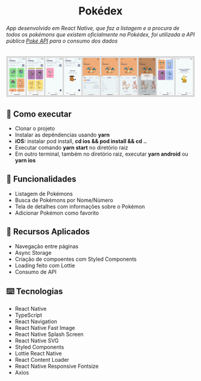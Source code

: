<h1 align="center">
  Pokédex
</h1>

<h6>
App desenvolvido em React Native, que faz a listagem e a procura de todos os pokémons que existem oficialmente na Pokédex,
foi utilizada a API pública <a href="https://pokeapi.co/">Poké API</a> para o consumo dos dados
</h6>

![](./src/assets/images/preview.png)

## :rocket: Como executar

<ul>
  <li>Clonar o projeto</li>
  <li>Instalar as depêndencias usando <strong>yarn</strong></li>
  <li><strong>iOS:</strong> instalar pod install, <strong>cd ios && pod install && cd ..</strong></li>
  <li>Executar comando <strong>yarn start</strong> no diretório raiz</li>
  <li>Em outro terminal, também no diretório raiz, executar <strong>yarn android</strong> ou <strong>yarn ios</strong></li>
</ul>

## :speech_balloon: Funcionalidades

<ul>
  <li>Listagem de Pokémons</li>
  <li>Busca de Pokémons por Nome/Número</li>
  <li>Tela de detalhes com informações sobre o Pokémon</li>
  <li>Adicionar Pokémon como favorito</li>
</ul>

## :iphone: Recursos Aplicados

<ul>
  <li>Navegação entre páginas</li>
  <li>Async Storage</li>
  <li>Criação de compoentes com Styled Components</li>
  <li>Loading feito com Lottie</li>
  <li>Consumo de API</li>
</ul>

## ⌨️ Tecnologias

<ul>
  <li>React Native</li>
  <li>TypeScript</li>
  <li>React Navigation</li>
  <li>React Native Fast Image</li>
  <li>React Native Splash Screen</li>
  <li>React Native SVG</li>
  <li>Styled Components</li>
  <li>Lottie React Native</li>
  <li>React Content Loader</li>
  <li>React Native Responsive Fontsize</li>
  <li>Axios</li>
</ul>
